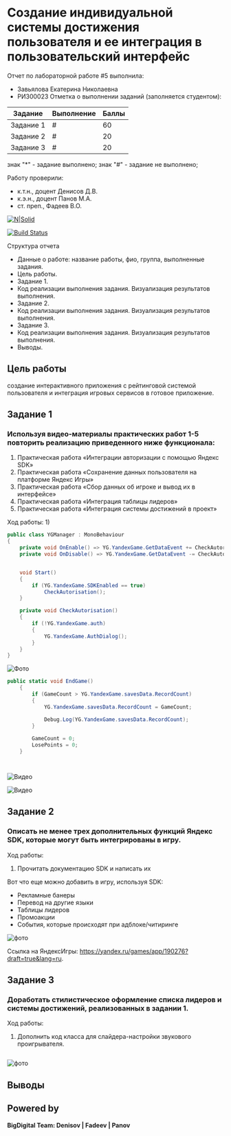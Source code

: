 # Создание индивидуальной системы достижения пользователя и ее интеграция в пользовательский интерфейс
Отчет по лабораторной работе #5 выполнила:
- Завьялова Екатерина Николаевна
- РИ300023
Отметка о выполнении заданий (заполняется студентом):

| Задание | Выполнение | Баллы |
| ------ | ------ | ------ |
| Задание 1 | # | 60 |
| Задание 2 | # | 20 |
| Задание 3 | # | 20 |

знак "*" - задание выполнено; знак "#" - задание не выполнено;

Работу проверили:
- к.т.н., доцент Денисов Д.В.
- к.э.н., доцент Панов М.А.
- ст. преп., Фадеев В.О.

[![N|Solid](https://cldup.com/dTxpPi9lDf.thumb.png)](https://nodesource.com/products/nsolid)

[![Build Status](https://travis-ci.org/joemccann/dillinger.svg?branch=master)](https://travis-ci.org/joemccann/dillinger)

Структура отчета

- Данные о работе: название работы, фио, группа, выполненные задания.
- Цель работы.
- Задание 1.
- Код реализации выполнения задания. Визуализация результатов выполнения.
- Задание 2.
- Код реализации выполнения задания. Визуализация результатов выполнения.
- Задание 3.
- Код реализации выполнения задания. Визуализация результатов выполнения.
- Выводы.

## Цель работы
создание интерактивного приложения с рейтинговой системой пользователя и интеграция игровых сервисов в готовое приложение.

## Задание 1
### Используя видео-материалы практических работ 1-5 повторить реализацию приведенного ниже функционала:
1) Практическая работа «Интеграции авторизации с помощью Яндекс
SDK»
2) Практическая работа «Сохранение данных пользователя на платформе
Яндекс Игры»
3) Практическая работа «Сбор данных об игроке и вывод их в интерфейсе»
4) Практическая работа «Интеграция таблицы лидеров»
5) Практическая работа «Интеграция системы достижений в проект»

Ход работы:
1) 
```c#
public class YGManager : MonoBehaviour
{
    private void OnEnable() => YG.YandexGame.GetDataEvent += CheckAutorisation;
    private void OnDisable() => YG.YandexGame.GetDataEvent -= CheckAutorisation;


    void Start()
    {
        if (YG.YandexGame.SDKEnabled == true)
            CheckAutorisation();
    }

    private void CheckAutorisation()
    {
        if (!YG.YandexGame.auth)
        {
            YG.YandexGame.AuthDialog();
        }
    }
}

```



![Фото](https://github.com/KatyaZav/lab-4/blob/main/Screens/1%20task/1.gif)


```c#
public static void EndGame()
    {
        if (GameCount > YG.YandexGame.savesData.RecordCount)
        {
            YG.YandexGame.savesData.RecordCount = GameCount;

            Debug.Log(YG.YandexGame.savesData.RecordCount);
        }
        
        GameCount = 0;
        LosePoints = 0;
    }
```


```c#
```

```c#
```


![Видео](https://github.com/KatyaZav/lab-4/blob/main/Screens/1%20task/3.gif)


![Видео](https://github.com/KatyaZav/lab-4/blob/main/Screens/1%20task/4.1.jpg)



## Задание 2
### Описать не менее трех дополнительных функций Яндекс SDK, которые могут быть интегрированы в игру.

Ход работы:
1) Прочитать документацию SDK и написать их

Вот что еще можно добавить в игру, используя SDK:
- Рекламные банеры
- Перевод на другие языки
- Таблицы лидеров
- Промоакции
- События, которые происходят при адблоке/читиринге



![фото](https://github.com/KatyaZav/lab-4/blob/main/Screens/2%20task/1.jpg)

Ссылка на ЯндексИгры: https://yandex.ru/games/app/190276?draft=true&lang=ru.

## Задание 3
### Доработать стилистическое оформление списка лидеров и системы достижений, реализованных в задании 1.

Ход работы:
1) Дополнить код класса для слайдера-настройки звукового проигрывателя.

```c#
```


![фото](https://github.com/KatyaZav/lab-4/blob/main/Screens/3%20task/1.gif)

## Выводы



## Powered by

**BigDigital Team: Denisov | Fadeev | Panov**
